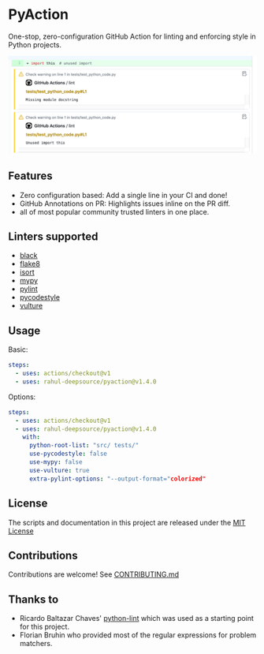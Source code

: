# PyAction

One-stop, zero-configuration GitHub Action for linting and enforcing style in Python projects.

![Screenshot of annotations](static/annotations.png)

## Features

- Zero configuration based: Add a single line in your CI and done!
- GitHub Annotations on PR: Highlights issues inline on the PR diff.
- all of most popular community trusted linters in one place.

## Linters supported

- [black](https://github.com/psf/black)
- [flake8](http://flake8.pycqa.org)
- [isort](https://github.com/timothycrosley/isort)
- [mypy](http://mypy-lang.org/)
- [pylint](https://www.pylint.org/)
- [pycodestyle](https://pycodestyle.readthedocs.io)
- [vulture](https://github.com/jendrikseipp/vulture)

## Usage

Basic:

```yml
steps:
  - uses: actions/checkout@v1
  - uses: rahul-deepsource/pyaction@v1.4.0
```

Options:

```yml
steps:
  - uses: actions/checkout@v1
  - uses: rahul-deepsource/pyaction@v1.4.0
    with:
      python-root-list: "src/ tests/"
      use-pycodestyle: false
      use-mypy: false
      use-vulture: true
      extra-pylint-options: "--output-format="colorized"
```

## License

The scripts and documentation in this project are released under the [MIT License](LICENSE)

## Contributions

Contributions are welcome! See [CONTRIBUTING.md](CONTRIBUTING.md)

## Thanks to

- Ricardo Baltazar Chaves' [python-lint](https://github.com/ricardochaves/python-lint) which was used as a starting point for this project.
- Florian Bruhin who provided most of the regular expressions for problem matchers.
